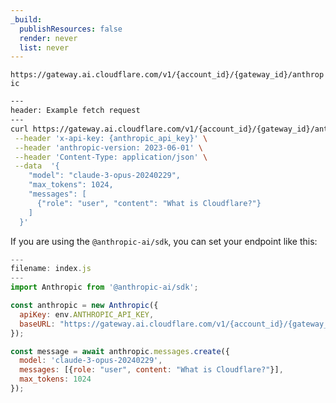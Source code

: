 ```yaml
---
_build:
  publishResources: false
  render: never
  list: never
---
```


`https://gateway.ai.cloudflare.com/v1/{account_id}/{gateway_id}/anthropic`


```bash
---
header: Example fetch request
---
curl https://gateway.ai.cloudflare.com/v1/{account_id}/{gateway_id}/anthropic/v1/messages \
 --header 'x-api-key: {anthropic_api_key}' \
 --header 'anthropic-version: 2023-06-01' \
 --header 'Content-Type: application/json' \
 --data  '{
    "model": "claude-3-opus-20240229",
    "max_tokens": 1024,
    "messages": [
      {"role": "user", "content": "What is Cloudflare?"}
    ]
  }'
```

If you are using the `@anthropic-ai/sdk`, you can set your endpoint like this:

```javascript
---
filename: index.js
---
import Anthropic from '@anthropic-ai/sdk';

const anthropic = new Anthropic({
  apiKey: env.ANTHROPIC_API_KEY,
  baseURL: "https://gateway.ai.cloudflare.com/v1/{account_id}/{gateway_id}/anthropic",
});

const message = await anthropic.messages.create({
  model: 'claude-3-opus-20240229',
  messages: [{role: "user", content: "What is Cloudflare?"}],
  max_tokens: 1024
});
```